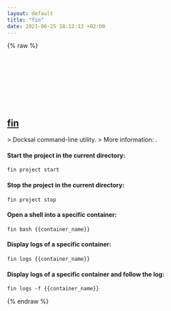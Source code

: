 ```yaml
---
layout: default
title: "fin"
date: 2021-06-25 18:12:13 +02:00
---
```

{% raw %}
<h2 id="fin">
  <a href="/en/common/fin.html">fin</a> <a href="#fin"><svg class="icon">
    <use href="/assets/images/unicode_sprite.svg#link" />
  </svg></a>
</h2>
> Docksal command-line utility.
> More information: <https://docs.docksal.io/fin/fin/>.

#### Start the project in the current directory:
```shell
fin project start
```
#### Stop the project in the current directory:
```shell
fin project stop
```
#### Open a shell into a specific container:
```shell
fin bash {{container_name}}
```
#### Display logs of a specific container:
```shell
fin logs {{container_name}}
```
#### Display logs of a specific container and follow the log:
```shell
fin logs -f {{container_name}}
```
{% endraw %}
